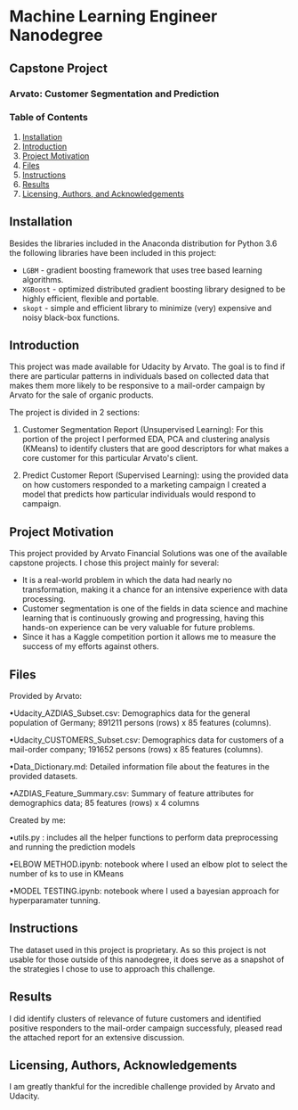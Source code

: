 # Machine Learning Engineer Nanodegree
## Capstone Project
### Arvato: Customer Segmentation and Prediction


### Table of Contents

1. [Installation](#installation)
2. [Introduction](#introduction)
3. [Project Motivation](#motivation)
4. [Files](#files)
5. [Instructions](#instructions)
6. [Results](#results)
7. [Licensing, Authors, and Acknowledgements](#licensing)


## Installation <a name="installation"></a>
Besides the libraries included in the Anaconda distribution for Python 3.6 the following libraries have been included in this project:
* `LGBM` -  gradient boosting framework that uses tree based learning algorithms.
* `XGBoost` - optimized distributed gradient boosting library designed to be highly efficient, flexible and portable.
* `skopt` - simple and efficient library to minimize (very) expensive and noisy black-box functions.


## Introduction <a name="introduction"></a>
This project was made available for Udacity by Arvato.
The goal is to find if there are particular patterns in individuals based on collected data that makes them more likely to be responsive to a mail-order campaign by Arvato for the sale of organic products.

The project is divided in 2 sections:
1. Customer Segmentation Report (Unsupervised Learning): For this portion of the project I performed EDA, PCA and clustering analysis (KMeans) to identify clusters that are good descriptors for what makes a core customer for this particular Arvato's client.

2. Predict Customer Report (Supervised Learning): using the provided data on how customers responded to a marketing campaign I created a model that predicts how particular individuals would respond to campaign.


## Project Motivation <a name="motivation"></a>
This project provided by Arvato Financial Solutions was one of the available capstone projects. I chose this project mainly for several:
* It is a real-world problem in which the data had nearly no transformation, making it a chance for an intensive experience with data processing.
* Customer segmentation is one of the fields in data science and machine learning that is continuously growing and progressing, having this hands-on experience can be very valuable for future problems.
* Since it has a Kaggle competition portion it allows me to measure the success of my efforts against others.


## Files <a name="files"></a>
Provided by Arvato:

•Udacity_AZDIAS_Subset.csv: Demographics data for the general population of Germany; 891211 persons (rows) x 85 features (columns).

•Udacity_CUSTOMERS_Subset.csv: Demographics data for customers of a mail-order company; 191652 persons (rows) x 85 features (columns).

•Data_Dictionary.md: Detailed information file about the features in the provided datasets.

•AZDIAS_Feature_Summary.csv: Summary of feature attributes for demographics data; 85 features (rows) x 4 columns

Created by me:

•utils.py : includes all the helper functions to perform data preprocessing and running the prediction models

•ELBOW METHOD.ipynb: notebook where I used an elbow plot to select the number of ks to use in KMeans

•MODEL TESTING.ipynb: notebook where I used a bayesian approach for hyperparamater tunning.


## Instructions <a name="instructions"></a>
The dataset used in this project is proprietary. As so this project is not usable for those outside of this nanodegree, it does serve as a snapshot of the strategies I chose to use to approach this challenge.


## Results <a name="results"></a>
I did identify clusters of relevance of future customers and identified positive responders to the mail-order campaign successfuly, pleased read the attached report for an extensive discussion.


## Licensing, Authors, Acknowledgements<a name="licensing"></a>
I am greatly thankful for the incredible challenge provided by Arvato and Udacity.